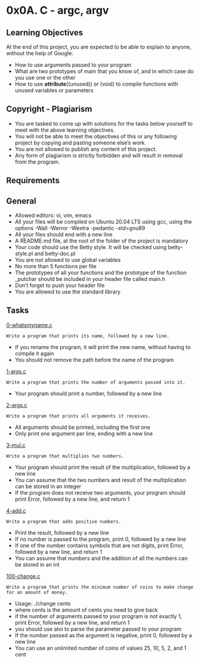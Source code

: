 # 0x0A. C - argc, argv

## Learning Objectives

At the end of this project, you are expected to be able to explain to anyone, without the help of Google:

- How to use arguments passed to your program
- What are two prototypes of main that you know of, and in which case do you use one or the other
- How to use **attribute**((unused)) or (void) to compile functions with unused variables or parameters

## Copyright - Plagiarism

- You are tasked to come up with solutions for the tasks below yourself to meet with the above learning objectives.
- You will not be able to meet the objectives of this or any following project by copying and pasting someone else’s work.
- You are not allowed to publish any content of this project.
- Any form of plagiarism is strictly forbidden and will result in removal from the program.

## Requirements

## General

- Allowed editors: vi, vim, emacs
- All your files will be compiled on Ubuntu 20.04 LTS using gcc, using the options -Wall -Werror -Wextra -pedantic -std=gnu89
- All your files should end with a new line
- A README.md file, at the root of the folder of the project is mandatory
- Your code should use the Betty style. It will be checked using betty-style.pl and betty-doc.pl
- You are not allowed to use global variables
- No more than 5 functions per file
- The prototypes of all your functions and the prototype of the function \_putchar should be included in your header file called main.h
- Don’t forget to push your header file
- You are allowed to use the standard library

## Tasks

[0-whatsmyname.c](./0-whatsmyname.c)

```
Write a program that prints its name, followed by a new line.
```

- If you rename the program, it will print the new name, without having to compile it again
- You should not remove the path before the name of the program

[1-args.c](./1-args.c)

```
Write a program that prints the number of arguments passed into it.
```

- Your program should print a number, followed by a new line

[2-args.c](./2-args.c)

```
Write a program that prints all arguments it receives.
```

- All arguments should be printed, including the first one
- Only print one argument per line, ending with a new line

[3-mul.c](./3-mul.c)

```
Write a program that multiplies two numbers.
```

- Your program should print the result of the multiplication, followed by a new line
- You can assume that the two numbers and result of the multiplication can be stored in an integer
- If the program does not receive two arguments, your program should print Error, followed by a new line, and return 1

[4-add.c](./4-add.c)

```
Write a program that adds positive numbers.
```

- Print the result, followed by a new line
- If no number is passed to the program, print 0, followed by a new line
- If one of the number contains symbols that are not digits, print Error, followed by a new line, and return 1
- You can assume that numbers and the addition of all the numbers can be stored in an int

[100-change.c](./100-change.c)

```
Write a program that prints the minimum number of coins to make change for an amount of money.
```

- Usage: ./change cents
- where cents is the amount of cents you need to give back
- if the number of arguments passed to your program is not exactly 1, print Error, followed by a new line, and return 1
- you should use atoi to parse the parameter passed to your program
- If the number passed as the argument is negative, print 0, followed by a new line
- You can use an unlimited number of coins of values 25, 10, 5, 2, and 1 cent
